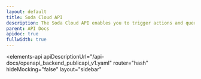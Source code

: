 ```yaml
---
layout: default
title: Soda Cloud API
description: The Soda Cloud API enables you to trigger actions and query data in your Soda Cloud account.
parent: API Docs
apidoc: true
fullwidth: true
---
```


<elements-api
apiDescriptionUrl="/api-docs/openapi_backend_publicapi_v1.yaml"
router="hash"
hideMocking="false"
layout="sidebar"
></elements-api>
